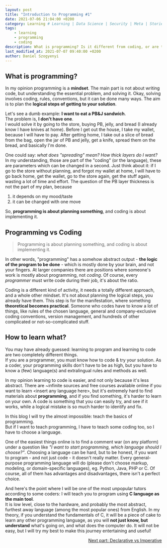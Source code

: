 ```yaml
---
layout: post
title: "Introduction to Programming #1"
date: 2021-07-06 21:04:00 +0200
category: Learning # Learning | Data Science | Security | Meta | Stories
tags:
    - learning
    - programming
    - coding
description: What is programming? Is it different from coding, or are they the same thing? How do you learn one or the other? I do not have the clearest and and most satisfying answers ever, but I am trying to clarify things in this article.
last_modified_at: 2021-07-07 09:40:00 +0200
author: Daniel Szogyenyi
---
```


## What is programming?

In my opinion programming is a **mindset**. The main part is not about writing code, but understanding the essential problem, and solving it. Okay, solving involves coding, rules, conventions, but it can be done many ways. The aim is to plan the **logical steps of getting to your solution**.  

Let's see a dumb example: **I want to eat a PB&J sandwich**.  
The problem is, **I don't have one**.  
I would solve it by going to the store, buying PB, jelly, and bread (I already know I have knives at home). Before I get out the house, I take my wallet, because I will have to pay. After getting home, I take out a slice of bread from the bag, open the jar of PB and jelly, get a knife, spread them on the bread, and basically I'm done.

One could say: _what does "spreading" mean? How thick layers do I want?_  
In my understanding, those are part of the "coding" (or the language), these are parameters which can be changed in a second. Just think about it: if I go to the store without planning, and forgot my wallet at home, I will have to go back home, get the wallet, go to the store again, get the stuff again, wasting a lot of time and effort. The question of the PB layer thickness is not the part of my plan, because

1. it depends on my mood/taste
2. it can be changed with one move

So, **programming is about planning something**, and coding is about implementing it.

## Programming vs Coding

> Programming is about planning something, and coding is about implementing it.

In other words, "programming" has a somehow abstract output - **the logic of the program to be done** - which is mostly done by your brain, and not your fingers. At larger companies there are positions where someone's work is mostly about programming, not _coding_. Of course, every _programmer_ must write code during their job, it's about the ratio.

Coding is a different kind of activity, it needs a totally different approach, and a whole other mindset. It's not about planning the logical steps, you already have them. This step is for the manifestation, where something **theoretical becomes practical**. Someone who codes have to know a lot of things, like rules of the chosen language, general and company-exclusive coding conventions, version management, and hundreds of other complicated or not-so-complicated stuff.

## How to learn what?

You may have already guessed: learning to program and learning to code are two completely different things.  
If you are a programmer, you must know how to code & try your solution. As a coder, your programming skills don't have to be as high, but you have to know a (few) language(s) and extralingual rules and methods as well.

In my opinion learning to code is easier, and not only because it's less abstract. There are ~infinite sources and free courses available online if you want to learn &lt;insert any language here&gt;, but it's extremely hard to find materials about **programming**, and if you find something, it's harder to learn on your own. A code is something that you can easily try, and see if it works, while a logical mistake is so much harder to identify and fix.

In this blog I will try the almost impossible: teach the basics of programming.  
But if I want to teach programming, I have to teach some coding too, so I have to choose a language.

One of the easiest things online is to find a comment war (on any platform) under a question like _"I want to start programming, which language should I choose?"_. Choosing a language can be hard, but to be honest, if you want to program - and not just code - it doesn't really matter. Every general-purpose programming language will do (please don't choose markup, modeling, or domain-specific languages), eg. Python, Java, PHP or C. Of course, all of them has advantages and disadvantages, there isn't a perfect choice.

And here's the point where I will be one of the most unpopular tutors according to some coders: I will teach you to program using **C language as the main tool**.  
It is low level, close to the hardware, and probably the most abstract, furthest away language (among the most popular ones) from English. In my theory, if you understand the fundamentals of C, it will be a piece of cake to learn any other programming language, as you will **not just know, but understand** what's going on, and what does the computer do. It will not be easy, but I will try my best to make this journey entertaining and useful!

<div style="text-align: right;"><a href="https://szogyenyid.github.io/learning/2021/07/07/decla-vs-imper.html">Next part: Declarative vs Imperative</a></div>